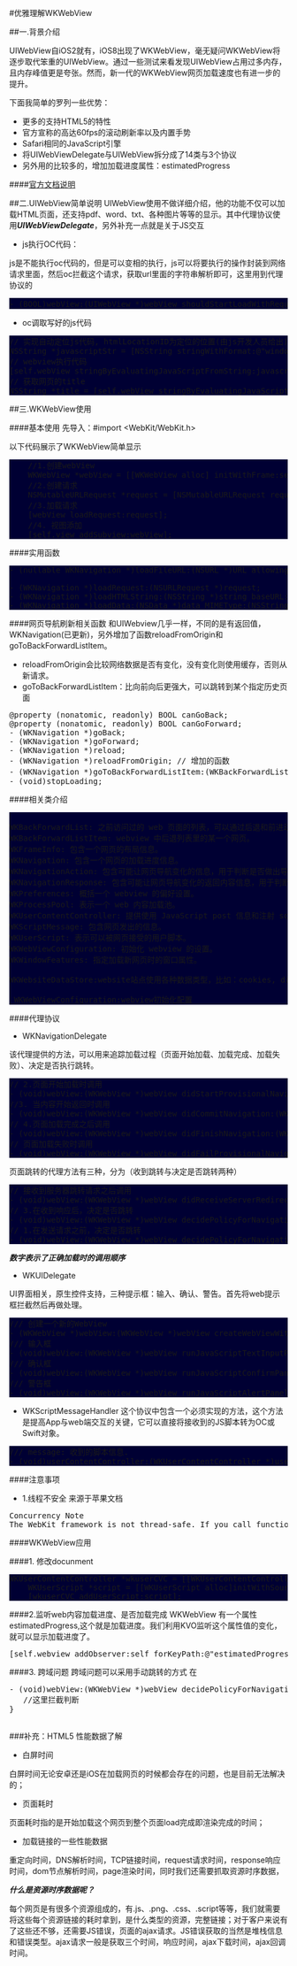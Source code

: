 #优雅理解WKWebView

##一.背景介绍

UIWebView自iOS2就有，iOS8出现了WKWebView，毫无疑问WKWebView将逐步取代笨重的UIWebView。通过一些测试来看发现UIWebView占用过多内存，且内存峰值更是夸张。然而，新一代的WKWebView网页加载速度也有进一步的提升。

下面我简单的罗列一些优势：

- 更多的支持HTML5的特性
- 官方宣称的高达60fps的滚动刷新率以及内置手势
- Safari相同的JavaScript引擎
- 将UIWebViewDelegate与UIWebView拆分成了14类与3个协议
- 另外用的比较多的，增加加载进度属性：estimatedProgress

####[官方文档说明](https://developer.apple.com/reference/webkit)

##二.UIWebView简单说明
 UIWebView使用不做详细介绍，他的功能不仅可以加载HTML页面，还支持pdf、word、txt、各种图片等等的显示。其中代理协议使用***UIWebViewDelegate***，另外补充一点就是关于JS交互


- js执行OC代码：

js是不能执行oc代码的，但是可以变相的执行，js可以将要执行的操作封装到网络请求里面，然后oc拦截这个请求，获取url里面的字符串解析即可，这里用到代理协议的
<pre style="background-color:#000033">
- (BOOL)webView:(UIWebView *)webView shouldStartLoadWithRequest:(NSURLRequest *)request navigationType:(UIWebViewNavigationType)navigationType函数。
</pre>

- oc调取写好的js代码

<pre style="background-color:#000033">
// 实现自动定位js代码, htmlLocationID为定位的位置(由js开发人员给出)，实现自动定位代码，应该在网页加载完成之后再调用
NSString *javascriptStr = [NSString stringWithFormat:@"window.location.href = '#%@'",htmlLocationID];
// webview执行代码
[self.webView stringByEvaluatingJavaScriptFromString:javascriptStr];
// 获取网页的title
NSString *title = [self.webView stringByEvaluatingJavaScriptFromString:@"document.title"]
</pre>

##三.WKWebView使用


####基本使用
先导入：#import <WebKit/WebKit.h>

以下代码展示了WKWebView简单显示
<pre style="background-color:#000033">
    //1.创建webView
    WKWebView *webView = [[WKWebView alloc] initWithFrame:self.view.bounds];
    //2.创建请求
    NSMutableURLRequest *request = [NSMutableURLRequest requestWithURL:[NSURL URLWithString:@"http://www.baidu.com"]];
    //3.加载请求
    [webView loadRequest:request];
    //4. 视图添加
    [self.view addSubview:webView];
</pre>

####实用函数

<pre style="background-color:#000033">
- (nullable WKNavigation *)loadFileURL:(NSURL *)URL allowingReadAccessToURL:(NSURL *)readAccessURL API_AVAILABLE(macosx(10.11), ios(9.0));

- (WKNavigation *)loadRequest:(NSURLRequest *)request;
- (WKNavigation *)loadHTMLString:(NSString *)string baseURL:(nullable NSURL *)baseURL;
- (WKNavigation *)loadData:(NSData *)data MIMEType:(NSString *)MIMEType characterEncodingName:(NSString *)characterEncodingName baseURL:(NSURL *)baseURL;
</pre>

####网页导航刷新相关函数
和UIWebview几乎一样，不同的是有返回值，WKNavigation(已更新)，另外增加了函数reloadFromOrigin和goToBackForwardListItem。

- reloadFromOrigin会比较网络数据是否有变化，没有变化则使用缓存，否则从新请求。
- goToBackForwardListItem：比向前向后更强大，可以跳转到某个指定历史页面

<pre>
@property (nonatomic, readonly) BOOL canGoBack;
@property (nonatomic, readonly) BOOL canGoForward;
- (WKNavigation *)goBack;
- (WKNavigation *)goForward;
- (WKNavigation *)reload;
- (WKNavigation *)reloadFromOrigin; // 增加的函数
- (WKNavigation *)goToBackForwardListItem:(WKBackForwardListItem *)item; // 增加的函数
- (void)stopLoading;
</pre>

####相关类介绍


<pre style="background-color:#000033"> 
WKBackForwardList: 之前访问过的 web 页面的列表，可以通过后退和前进动作来访问到。
WKBackForwardListItem: webview 中后退列表里的某一个网页。
WKFrameInfo: 包含一个网页的布局信息。
WKNavigation: 包含一个网页的加载进度信息。
WKNavigationAction: 包含可能让网页导航变化的信息，用于判断是否做出导航变化。
WKNavigationResponse: 包含可能让网页导航变化的返回内容信息，用于判断是否做出导航变化。
WKPreferences: 概括一个 webview 的偏好设置。
WKProcessPool: 表示一个 web 内容加载池。
WKUserContentController: 提供使用 JavaScript post 信息和注射 script 的方法。
WKScriptMessage: 包含网页发出的信息。
WKUserScript: 表示可以被网页接受的用户脚本。
WKWebViewConfiguration: 初始化 webview 的设置。
WKWindowFeatures: 指定加载新网页时的窗口属性。

WKWebsiteDataStore:website站点使用各种数据类型，比如：cookies, disk and memory caches, and persistent data such as WebSQL,IndexedDB databases, and local storage
 
 WKWebViewConfiguration:webview初始化配置
</pre>

####代理协议

- WKNavigationDelegate

该代理提供的方法，可以用来追踪加载过程（页面开始加载、加载完成、加载失败）、决定是否执行跳转。

<pre style="background-color:#000033">
// 2.页面开始加载时调用
- (void)webView:(WKWebView *)webView didStartProvisionalNavigation:(WKNavigation *)navigation;
//3. 当内容开始返回时调用
- (void)webView:(WKWebView *)webView didCommitNavigation:(WKNavigation *)navigation;
// 4.页面加载完成之后调用
- (void)webView:(WKWebView *)webView didFinishNavigation:(WKNavigation *)navigation;
// 页面加载失败时调用
- (void)webView:(WKWebView *)webView didFailProvisionalNavigation:(WKNavigation *)navigation;
</pre>

页面跳转的代理方法有三种，分为（收到跳转与决定是否跳转两种）

<pre style="background-color:#000033">
// 接收到服务器跳转请求之后调用
- (void)webView:(WKWebView *)webView didReceiveServerRedirectForProvisionalNavigation:(WKNavigation *)navigation;
// 3.在收到响应后，决定是否跳转
- (void)webView:(WKWebView *)webView decidePolicyForNavigationResponse:(WKNavigationResponse *)navigationResponse decisionHandler:(void (^)(WKNavigationResponsePolicy))decisionHandler;
// 1.在发送请求之前，决定是否跳转
- (void)webView:(WKWebView *)webView decidePolicyForNavigationAction:(WKNavigationAction *)navigationAction decisionHandler:(void (^)(WKNavigationActionPolicy))decisionHandler;
</pre>

***<strong>数字表示了正确加载时的调用顺序</strong>***

- WKUIDelegate

UI界面相关，原生控件支持，三种提示框：输入、确认、警告。首先将web提示框拦截然后再做处理。

<pre style="background-color:#000033">
/// 创建一个新的WebView
- (WKWebView *)webView:(WKWebView *)webView createWebViewWithConfiguration:(WKWebViewConfiguration *)configuration forNavigationAction:(WKNavigationAction *)navigationAction windowFeatures:(WKWindowFeatures *)windowFeatures;
/// 输入框
- (void)webView:(WKWebView *)webView runJavaScriptTextInputPanelWithPrompt:(NSString *)prompt defaultText:(nullable NSString *)defaultText initiatedByFrame:(WKFrameInfo *)frame completionHandler:(void (^)(NSString * __nullable result))completionHandler;
/// 确认框
- (void)webView:(WKWebView *)webView runJavaScriptConfirmPanelWithMessage:(NSString *)message initiatedByFrame:(WKFrameInfo *)frame completionHandler:(void (^)(BOOL result))completionHandler;
/// 警告框
- (void)webView:(WKWebView *)webView runJavaScriptAlertPanelWithMessage:(NSString *)message initiatedByFrame:(WKFrameInfo *)frame completionHandler:(void (^)(void))completionHandler;
</pre>

- WKScriptMessageHandler
这个协议中包含一个必须实现的方法，这个方法是提高App与web端交互的关键，它可以直接将接收到的JS脚本转为OC或Swift对象。


<pre style="background-color:#000033">
/// message: 收到的脚本信息.
- (void)userContentController:(WKUserContentController *)userContentController didReceiveScriptMessage:(WKScriptMessage *)message;
</pre>

####注意事项

- 1.线程不安全
来源于苹果文档
<pre>
Concurrency Note
The WebKit framework is not thread-safe. If you call functions or methods in this framework, you must do so exclusively on the main program thread.
</pre>


####WKWebView应用

####1. 修改docunment

<pre style="background-color:#000033">
WKUserContentController *wkuserCVC = [[WKUserContentController alloc]init];
    WKUserScript *script = [[WKUserScript alloc]initWithSource:@"js code" injectionTime:WKUserScriptInjectionTimeAtDocumentStart forMainFrameOnly:YES];
    [wkuserCVC addUserScript:script];
</pre>

####2.监听web内容加载进度、是否加载完成
WKWebView 有一个属性estimatedProgress,这个就是加载进度。我们利用KVO监听这个属性值的变化，就可以显示加载进度了。
<pre>
[self.webview addObserver:self forKeyPath:@"estimatedProgress" options:NSKeyValueObservingOptionNew context:nil];
</pre>

####3. 跨域问题
跨域问题可以采用手动跳转的方式
在
<pre>
- (void)webView:(WKWebView *)webView decidePolicyForNavigationAction:(WKNavigationAction *)navigationAction decisionHandler:(void (^)(WKNavigationActionPolicy))decisionHandler{
   //这里拦截判断
}

</pre>

###补充：HTML5 性能数据了解

- 白屏时间

白屏时间无论安卓还是iOS在加载网页的时候都会存在的问题，也是目前无法解决的；

- 页面耗时

页面耗时指的是开始加载这个网页到整个页面load完成即渲染完成的时间；

- 加载链接的一些性能数据

重定向时间，DNS解析时间，TCP链接时间，request请求时间，response响应时间，dom节点解析时间，page渲染时间，同时我们还需要抓取资源时序数据，


***什么是资源时序数据呢？***

每个网页是有很多个资源组成的，有.js、.png、.css、.script等等，我们就需要将这些每个资源链接的耗时拿到，是什么类型的资源，完整链接；对于客户来说有了这些还不够，还需要JS错误，页面的ajax请求。JS错误获取的当然是堆栈信息和错误类型。ajax请求一般是获取三个时间，响应时间，ajax下载时间，ajax回调时间。
